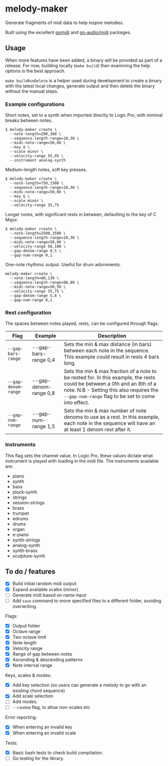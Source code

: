 # melody-maker
Generate fragments of midi data to help inspire melodies.

Built using the excellent [gomidi](https://github.com/gomidi/midi) and [go-audio/midi](https://github.com/go-audio/midi) packages.

## Usage
When more features have been added, a binary will be provided as part of a release. For now, building locally (`make build`) then examining the help options is the best approach.

`make buildRunDelete` is a helper used during development to create a binary with the latest local changes, generate output and then delete the binary without the manual steps.

### Example configurations
Short notes, set to a synth when imported directly to Logic Pro, with minimal breaks between notes.

```
$ melody-maker create \
  --note-length=200,300 \
  --sequence-length-range=10,30 \
  --midi-note-range=50,66 \
  --key G \
  --scale minor \
  --velocity-range 55,95 \
  --instrument analog-synth
```

Medium-length notes, soft key presses.
```
$ melody-maker create \
  --note-length=750,1500 \
  --sequence-length-range=10,30 \
  --midi-note-range=50,66 \
  --key G \
  --scale minor \
  --velocity-range 35,75
```

Longer notes, with significant rests in between, defaulting to the key of C Major.
```
$ melody-maker create \
  --note-length=2500,3500 \
  --sequence-length-range=10,30 \
  --midi-note-range=50,66 \
  --velocity-range 50,100 \
  --gap-denom-range 0,5 \
  --gap-num-range 0,1
```

One-note rhythmic output. Useful for drum adornments.
```
melody-maker create \
  --note-length=80,130 \
  --sequence-length-range=80,80 \
  --midi-note-range=50,50 \
  --velocity-range 35,75 \
  --gap-denom-range 5,8 \
  --gap-num-range 0,1
```

### Rest configuration
The spaces between notes played, rests, can be configured through flags:

| Flag                | Example               | Description                                                                                                                                                                                                                  |
|---------------------|-----------------------|------------------------------------------------------------------------------------------------------------------------------------------------------------------------------------------------------------------------------|
| `--gap-bars-range`  | --gap-bars-range 0,4  | Sets the min & max distance (in bars) between each note in the sequence. This example could result in rests 4 bars long.                                                                                                     |
| `--gap-denom-range` | --gap-denom-range 0,8 | Sets the min & max fraction of a note to be rested for.  In this example, the rests could be between a 0th and an 8th of a note.  N.B - Setting this also requires the `--gap-num-range` flag to be set to come into effect. |
| `--gap-num-range`   | --gap-num-range 1,5   | Sets the min & max number of note denoms to use as a rest. In this example, each note in the sequence will have an at least 1 denom rest after it.                                                                           |


### Instruments
This flag sets the channel value. In Logic Pro, these values dictate what instrument is played with loading in the midi file. The instruments available are:
- piano
- synth
- bass
- pluck-synth
- strings
- session-strings
- brass
- trumpet
- edrums
- drums
- organ
- e-piano
- synth-strings
- analog-synth
- synth-brass
- sculpture-synth

## To do / features
- [X] Build initial random midi output
- [X] Expand available scales (minor).
- [ ] Generate midi based on name input
- [ ] Add `save` command to move specified files to a different folder, avoiding overwriting.

Flags:
- [X] Output folder
- [X] Octave range
- [X] Two octave limit
- [X] Note length
- [X] Velocity range
- [X] Range of gap between notes
- [X] Ascending & descending patterns
- [X] Note interval range

Keys, scales & modes:
- [X] Add key selection (so users can generate a melody to go with an existing chord sequence)
- [X] Add scale selection
- [ ] Add modes.
- [ ] `--random` flag, to allow non-scales etc

Error reporting:
- [X] When entering an invalid key
- [X] When entering an invalid scale

Tests:
- [X] Basic bash tests to check build compilation.
- [ ] Go testing for the library.

